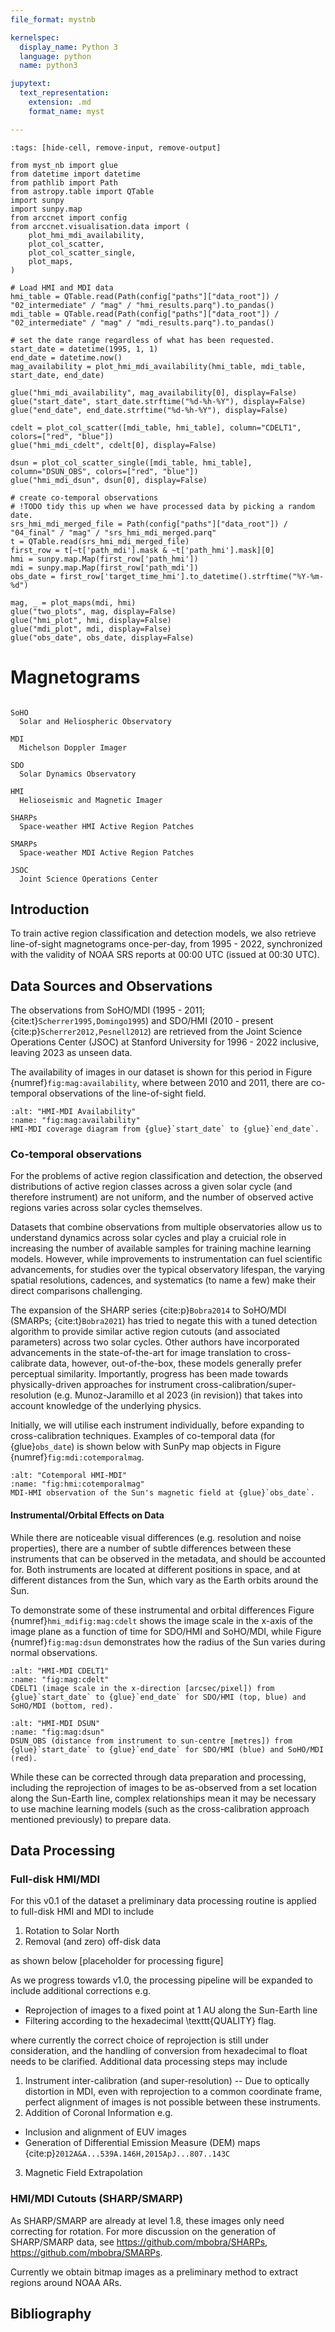 ```yaml
---
file_format: mystnb

kernelspec:
  display_name: Python 3
  language: python
  name: python3

jupytext:
  text_representation:
    extension: .md
    format_name: myst

---
```


```{code-cell} python3
:tags: [hide-cell, remove-input, remove-output]

from myst_nb import glue
from datetime import datetime
from pathlib import Path
from astropy.table import QTable
import sunpy
import sunpy.map
from arccnet import config
from arccnet.visualisation.data import (
    plot_hmi_mdi_availability,
    plot_col_scatter,
    plot_col_scatter_single,
    plot_maps,
)

# Load HMI and MDI data
hmi_table = QTable.read(Path(config["paths"]["data_root"]) / "02_intermediate" / "mag" / "hmi_results.parq").to_pandas()
mdi_table = QTable.read(Path(config["paths"]["data_root"]) / "02_intermediate" / "mag" / "mdi_results.parq").to_pandas()

# set the date range regardless of what has been requested.
start_date = datetime(1995, 1, 1)
end_date = datetime.now()
mag_availability = plot_hmi_mdi_availability(hmi_table, mdi_table, start_date, end_date)

glue("hmi_mdi_availability", mag_availability[0], display=False)
glue("start_date", start_date.strftime("%d-%h-%Y"), display=False)
glue("end_date", end_date.strftime("%d-%h-%Y"), display=False)

cdelt = plot_col_scatter([mdi_table, hmi_table], column="CDELT1", colors=["red", "blue"])
glue("hmi_mdi_cdelt", cdelt[0], display=False)

dsun = plot_col_scatter_single([mdi_table, hmi_table], column="DSUN_OBS", colors=["red", "blue"])
glue("hmi_mdi_dsun", dsun[0], display=False)

# create co-temporal observations
# !TODO tidy this up when we have processed data by picking a random date.
srs_hmi_mdi_merged_file = Path(config["paths"]["data_root"]) / "04_final" / "mag" / "srs_hmi_mdi_merged.parq"
t = QTable.read(srs_hmi_mdi_merged_file)
first_row = t[~t['path_mdi'].mask & ~t['path_hmi'].mask][0]
hmi = sunpy.map.Map(first_row['path_hmi'])
mdi = sunpy.map.Map(first_row['path_mdi'])
obs_date = first_row['target_time_hmi'].to_datetime().strftime("%Y-%m-%d")

mag, _ = plot_maps(mdi, hmi)
glue("two_plots", mag, display=False)
glue("hmi_plot", hmi, display=False)
glue("mdi_plot", mdi, display=False)
glue("obs_date", obs_date, display=False)
```

# Magnetograms

```{glossary}

SoHO
  Solar and Heliospheric Observatory

MDI
  Michelson Doppler Imager

SDO
  Solar Dynamics Observatory

HMI
  Helioseismic and Magnetic Imager

SHARPs
  Space-weather HMI Active Region Patches

SMARPs
  Space-weather MDI Active Region Patches

JSOC
  Joint Science Operations Center
```

## Introduction

To train active region classification and detection models, we also retrieve line-of-sight magnetograms once-per-day, from 1995 - 2022, synchronized with the validity of NOAA SRS reports at 00:00 UTC (issued at 00:30 UTC).

## Data Sources and Observations

The observations from SoHO/MDI (1995 - 2011; {cite:t}`Scherrer1995,Domingo1995`) and SDO/HMI (2010 - present {cite:p}`Scherrer2012,Pesnell2012`) are retrieved from the Joint Science Operations Center (JSOC) at Stanford University for 1996 - 2022 inclusive, leaving 2023 as unseen data.

The availability of images in our dataset is shown for this period in Figure {numref}`fig:mag:availability`, where between 2010 and 2011, there are co-temporal observations of the line-of-sight field.

```{glue:figure} hmi_mdi_availability
:alt: "HMI-MDI Availability"
:name: "fig:mag:availability"
HMI-MDI coverage diagram from {glue}`start_date` to {glue}`end_date`.
```

### Co-temporal observations

For the problems of active region classification and detection, the observed distributions of active region classes across a given solar cycle (and therefore instrument) are not uniform, and the number of observed active regions varies across solar cycles themselves.

Datasets that combine observations from multiple observatories allow us to understand dynamics across solar cycles and play a cruicial role in increasing the number of available samples for training machine learning models. However, while improvements to instrumentation can fuel scientific advancements, for studies over the typical observatory lifespan, the varying spatial resolutions, cadences, and systematics (to name a few) make their direct comparisons challenging.

The expansion of the SHARP series {cite:p}`Bobra2014` to SoHO/MDI (SMARPs; {cite:t}`Bobra2021`) has tried to negate this with a tuned detection algorithm to provide similar active region cutouts (and associated parameters) across two solar cycles. Other authors have incorporated advancements in the state-of-the-art for image translation to cross-calibrate data, however, out-of-the-box, these models generally prefer perceptual similarity. Importantly, progress has been made towards physically-driven approaches for instrument cross-calibration/super-resolution (e.g. Munoz-Jaramillo et al 2023 (in revision)) that takes into account knowledge of the underlying physics.

Initially, we will utilise each instrument individually, before expanding to cross-calibration techniques. Examples of co-temporal data (for {glue}`obs_date`) is shown below with SunPy map objects in Figure {numref}`fig:mdi:cotemporalmag`.

```{glue:figure} two_plots
:alt: "Cotemporal HMI-MDI"
:name: "fig:hmi:cotemporalmag"
MDI-HMI observation of the Sun's magnetic field at {glue}`obs_date`.
```


#### Instrumental/Orbital Effects on Data

While there are noticeable visual differences (e.g. resolution and noise properties), there are a number of subtle differences between these instruments that can be observed in the metadata, and should be accounted for. Both instruments are located at different positions in space, and at different distances from the Sun, which vary as the Earth orbits around the Sun.

To demonstrate some of these instrumental and orbital differences Figure {numref}`hmi_mdifig:mag:cdelt` shows the image scale in the x-axis of the image plane as a function of time for SDO/HMI and SoHO/MDI, while Figure {numref}`fig:mag:dsun` demonstrates how the radius of the Sun varies during normal observations.

```{glue:figure} hmi_mdi_cdelt
:alt: "HMI-MDI CDELT1"
:name: "fig:mag:cdelt"
CDELT1 (image scale in the x-direction [arcsec/pixel]) from {glue}`start_date` to {glue}`end_date` for SDO/HMI (top, blue) and SoHO/MDI (bottom, red).
```

```{glue:figure} hmi_mdi_dsun
:alt: "HMI-MDI DSUN"
:name: "fig:mag:dsun"
DSUN_OBS (distance from instrument to sun-centre [metres]) from {glue}`start_date` to {glue}`end_date` for SDO/HMI (blue) and SoHO/MDI (red).
```

While these can be corrected through data preparation and processing, including the reprojection of images to be as-observed from a set location along the Sun-Earth line, complex relationships mean it may be necessary to use machine learning models (such as the cross-calibration approach mentioned previously) to prepare data.

## Data Processing

### Full-disk HMI/MDI

For this v0.1 of the dataset a preliminary data processing routine is applied to full-disk HMI and MDI to include

1. Rotation to Solar North
2. Removal (and zero) off-disk data

as shown below [placeholder for processing figure]

As we progress towards v1.0, the processing pipeline will be expanded to include additional corrections e.g.

* Reprojection of images to a fixed point at 1 AU along the Sun-Earth line
* Filtering according to the hexadecimal \texttt{QUALITY} flag.

where currently the correct choice of reprojection is still under consideration, and the handling of conversion from hexadecimal to float needs to be clarified. Additional data processing steps may include

1. Instrument inter-calibration (and super-resolution) -- Due to optically distortion in MDI, even with reprojection to a common coordinate frame, perfect alignment of images is not possible between these instruments.
2. Addition of Coronal Information e.g.

* Inclusion and alignment of EUV images
* Generation of Differential Emission Measure (DEM) maps {cite:p}`2012A&A...539A.146H,2015ApJ...807..143C`

3. Magnetic Field Extrapolation

### HMI/MDI Cutouts (SHARP/SMARP)

As SHARP/SMARP are already at level 1.8, these images only need correcting for rotation. For more discussion on the generation of SHARP/SMARP data, see <https://github.com/mbobra/SHARPs>, <https://github.com/mbobra/SMARPs>.

Currently we obtain bitmap images as a preliminary method to extract regions around NOAA ARs.

## Bibliography

```{bibliography}
```
